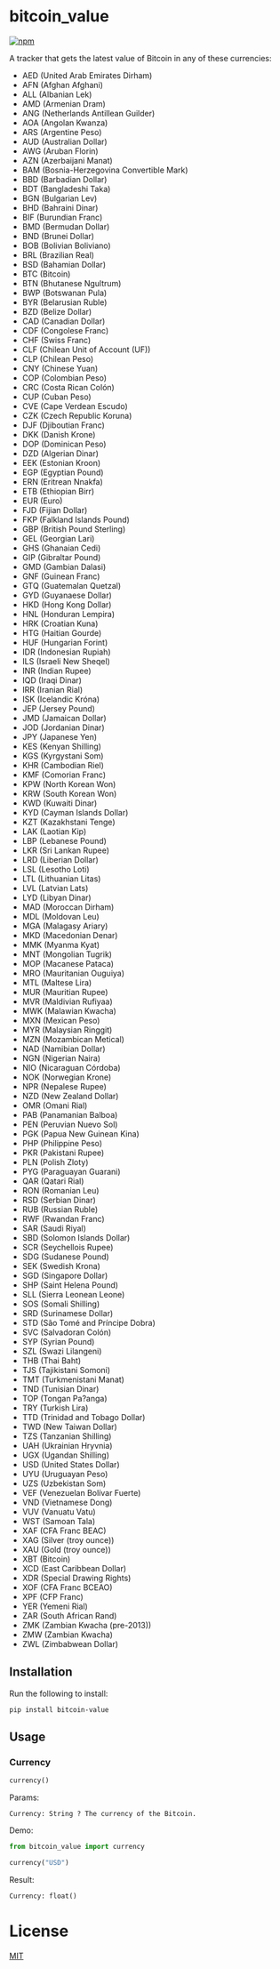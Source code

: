 # bitcoin_value

[![npm](https://img.shields.io/pypi/v/bitcoin-value.svg)](https://pypi.org/project/bitcoin-value/)

A tracker that gets the latest value of Bitcoin in any of these currencies:

- AED (United Arab Emirates Dirham)
- AFN (Afghan Afghani)
- ALL (Albanian Lek)
- AMD (Armenian Dram)
- ANG (Netherlands Antillean Guilder)
- AOA (Angolan Kwanza)
- ARS (Argentine Peso)
- AUD (Australian Dollar)
- AWG (Aruban Florin)
- AZN (Azerbaijani Manat)
- BAM (Bosnia-Herzegovina Convertible Mark)
- BBD (Barbadian Dollar)
- BDT (Bangladeshi Taka)
- BGN (Bulgarian Lev)
- BHD (Bahraini Dinar)
- BIF (Burundian Franc)
- BMD (Bermudan Dollar)
- BND (Brunei Dollar)
- BOB (Bolivian Boliviano)
- BRL (Brazilian Real)
- BSD (Bahamian Dollar)
- BTC (Bitcoin)
- BTN (Bhutanese Ngultrum)
- BWP (Botswanan Pula)
- BYR (Belarusian Ruble)
- BZD (Belize Dollar)
- CAD (Canadian Dollar)
- CDF (Congolese Franc)
- CHF (Swiss Franc)
- CLF (Chilean Unit of Account (UF))
- CLP (Chilean Peso)
- CNY (Chinese Yuan)
- COP (Colombian Peso)
- CRC (Costa Rican Colón)
- CUP (Cuban Peso)
- CVE (Cape Verdean Escudo)
- CZK (Czech Republic Koruna)
- DJF (Djiboutian Franc)
- DKK (Danish Krone)
- DOP (Dominican Peso)
- DZD (Algerian Dinar)
- EEK (Estonian Kroon)
- EGP (Egyptian Pound)
- ERN (Eritrean Nnakfa)
- ETB (Ethiopian Birr)
- EUR (Euro)
- FJD (Fijian Dollar)
- FKP (Falkland Islands Pound)
- GBP (British Pound Sterling)
- GEL (Georgian Lari)
- GHS (Ghanaian Cedi)
- GIP (Gibraltar Pound)
- GMD (Gambian Dalasi)
- GNF (Guinean Franc)
- GTQ (Guatemalan Quetzal)
- GYD (Guyanaese Dollar)
- HKD (Hong Kong Dollar)
- HNL (Honduran Lempira)
- HRK (Croatian Kuna)
- HTG (Haitian Gourde)
- HUF (Hungarian Forint)
- IDR (Indonesian Rupiah)
- ILS (Israeli New Sheqel)
- INR (Indian Rupee)
- IQD (Iraqi Dinar)
- IRR (Iranian Rial)
- ISK (Icelandic Króna)
- JEP (Jersey Pound)
- JMD (Jamaican Dollar)
- JOD (Jordanian Dinar)
- JPY (Japanese Yen)
- KES (Kenyan Shilling)
- KGS (Kyrgystani Som)
- KHR (Cambodian Riel)
- KMF (Comorian Franc)
- KPW (North Korean Won)
- KRW (South Korean Won)
- KWD (Kuwaiti Dinar)
- KYD (Cayman Islands Dollar)
- KZT (Kazakhstani Tenge)
- LAK (Laotian Kip)
- LBP (Lebanese Pound)
- LKR (Sri Lankan Rupee)
- LRD (Liberian Dollar)
- LSL (Lesotho Loti)
- LTL (Lithuanian Litas)
- LVL (Latvian Lats)
- LYD (Libyan Dinar)
- MAD (Moroccan Dirham)
- MDL (Moldovan Leu)
- MGA (Malagasy Ariary)
- MKD (Macedonian Denar)
- MMK (Myanma Kyat)
- MNT (Mongolian Tugrik)
- MOP (Macanese Pataca)
- MRO (Mauritanian Ouguiya)
- MTL (Maltese Lira)
- MUR (Mauritian Rupee)
- MVR (Maldivian Rufiyaa)
- MWK (Malawian Kwacha)
- MXN (Mexican Peso)
- MYR (Malaysian Ringgit)
- MZN (Mozambican Metical)
- NAD (Namibian Dollar)
- NGN (Nigerian Naira)
- NIO (Nicaraguan Córdoba)
- NOK (Norwegian Krone)
- NPR (Nepalese Rupee)
- NZD (New Zealand Dollar)
- OMR (Omani Rial)
- PAB (Panamanian Balboa)
- PEN (Peruvian Nuevo Sol)
- PGK (Papua New Guinean Kina)
- PHP (Philippine Peso)
- PKR (Pakistani Rupee)
- PLN (Polish Zloty)
- PYG (Paraguayan Guarani)
- QAR (Qatari Rial)
- RON (Romanian Leu)
- RSD (Serbian Dinar)
- RUB (Russian Ruble)
- RWF (Rwandan Franc)
- SAR (Saudi Riyal)
- SBD (Solomon Islands Dollar)
- SCR (Seychellois Rupee)
- SDG (Sudanese Pound)
- SEK (Swedish Krona)
- SGD (Singapore Dollar)
- SHP (Saint Helena Pound)
- SLL (Sierra Leonean Leone)
- SOS (Somali Shilling)
- SRD (Surinamese Dollar)
- STD (São Tomé and Príncipe Dobra)
- SVC (Salvadoran Colón)
- SYP (Syrian Pound)
- SZL (Swazi Lilangeni)
- THB (Thai Baht)
- TJS (Tajikistani Somoni)
- TMT (Turkmenistani Manat)
- TND (Tunisian Dinar)
- TOP (Tongan Pa?anga)
- TRY (Turkish Lira)
- TTD (Trinidad and Tobago Dollar)
- TWD (New Taiwan Dollar)
- TZS (Tanzanian Shilling)
- UAH (Ukrainian Hryvnia)
- UGX (Ugandan Shilling)
- USD (United States Dollar)
- UYU (Uruguayan Peso)
- UZS (Uzbekistan Som)
- VEF (Venezuelan Bolívar Fuerte)
- VND (Vietnamese Dong)
- VUV (Vanuatu Vatu)
- WST (Samoan Tala)
- XAF (CFA Franc BEAC)
- XAG (Silver (troy ounce))
- XAU (Gold (troy ounce))
- XBT (Bitcoin)
- XCD (East Caribbean Dollar)
- XDR (Special Drawing Rights)
- XOF (CFA Franc BCEAO)
- XPF (CFP Franc)
- YER (Yemeni Rial)
- ZAR (South African Rand)
- ZMK (Zambian Kwacha (pre-2013))
- ZMW (Zambian Kwacha)
- ZWL (Zimbabwean Dollar)

## Installation

Run the following to install:

```console
pip install bitcoin-value
```

## Usage

### Currency

```python
currency()
```

Params:

```
Currency: String ? The currency of the Bitcoin.
```

Demo:

```python
from bitcoin_value import currency

currency("USD")
```

Result:
```
Currency: float()
```

# License
[MIT](https://github.com/dewittethomas/nationality-predictor/blob/master/LICENSE)